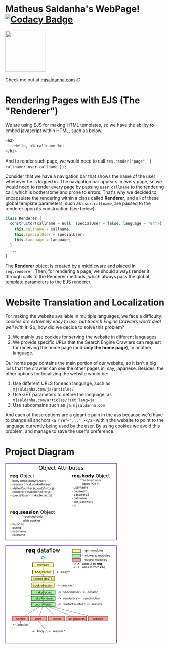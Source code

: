 # Matheus Saldanha's WebPage! [![Codacy Badge](https://api.codacy.com/project/badge/Grade/5eee205014354cb7a2f3276274d00b11)](https://www.codacy.com/project/mhjsaldanha/mjsaldanha.com/dashboard?utm_source=github.com&amp;utm_medium=referral&amp;utm_content=matheushjs/mjsaldanha.com&amp;utm_campaign=Badge_Grade_Dashboard)

<img src="https://mjsaldanha.com/images/elf_icon.png" width="128" height="128">

Check me out at [mjsaldanha.com](http://www.mjsaldanha.com) :D

# Rendering Pages with EJS (The "Renderer")

We are using EJS for making HTML templates, so we have the ability to embed javascript within HTML, such as below.
```html
<h2>
	Hello, <% callname %>!
</h2>
```
And to render such page, we would need to call `res.render("page", { callname: user.callname });`.

Consider that we have a navigation bar that shows the name of the user whenever he is logged in.
The navigation bar appears in every page, so we would need to render every page by passing `user.callname` to the rendering call, which is bothersome and prone to errors.
That's why we decided to encapsulate the rendering within a class called **Renderer**, and all of these global template parameters, such as `user.callname`,
  are passed to the renderer upon its construction (see below).

```js
class Renderer {
  constructor(callname = null, specialUser = false, language = "en"){
    this.callname = callname;
    this.specialUser = specialUser;
    this.language = language;
  }
  ...
}
```

The **Renderer** object is created by a middleware and placed in `req.renderer`.
Then, for rendering a page, we should always render it through calls to the Renderer methods, which always pass the global template parameters to the EJS renderer.

# Website Translation and Localization

For making the website available in multiple languages, we face a difficulty: *cookies are extremely easy to use, but Search Engine Crawlers won't deal well with it*.
So, how did we decide to solve this problem?

1. We mainly use cookies for serving the website in different languages
2. We provide specific URLs that the Search Engine Crawlers can request for receiving the home page (and **only the home page**), in another language.

Our home page contains the main portion of our website, so it isn't a big loss that the crawler can see the other pages in, say, japanese.
Besides, the other options for localizing the website would be:

1. Use different URLS for each language, such as `mjsaldanha.com/ja/articles/`
2. Use GET parameters to define the language, as `mjsaldanha.com/articles/?set_lang=ja`
3. Use subdomains such as `ja.mjsaldanha.com`

And each of these options are a gigantic pain in the ass because we'd have to change all anchors `<a href="..." ></a>` within the website to point to the language currently being used by the user.
By using cookies we avoid this problem, and manage to save the user's preference.

# Project Diagram

<img src="/soft_eng/diagrams.png" width="70%" />
